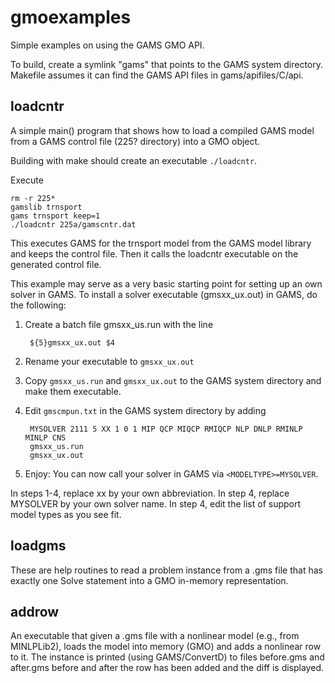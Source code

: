 # gmoexamples
Simple examples on using the GAMS GMO API.

To build, create a symlink "gams" that points to the GAMS system directory.
Makefile assumes it can find the GAMS API files in gams/apifiles/C/api.

## loadcntr
A simple main() program that shows how to load a compiled GAMS model
from a GAMS control file (225? directory) into a GMO object.

Building with make should create an executable ```./loadcntr```.

Execute

    rm -r 225*
    gamslib trnsport
    gams trnsport keep=1
    ./loadcntr 225a/gamscntr.dat

This executes GAMS for the trnsport model from the GAMS model library
and keeps the control file.
Then it calls the loadcntr executable on the generated control file.

This example may serve as a very basic starting point for setting up an
own solver in GAMS.
To install a solver executable (gmsxx_ux.out) in GAMS, do the following:

1. Create a batch file gmsxx_us.run with the line

        ${5}gmsxx_ux.out $4

2. Rename your executable to ```gmsxx_ux.out```

3. Copy ```gmsxx_us.run``` and ```gmsxx_ux.out``` to the GAMS system
   directory and make them executable.

4. Edit ```gmscmpun.txt``` in the GAMS system directory by adding

        MYSOLVER 2111 5 XX 1 0 1 MIP QCP MIQCP RMIQCP NLP DNLP RMINLP MINLP CNS
        gmsxx_us.run
        gmsxx_ux.out

5. Enjoy:
   You can now call your solver in GAMS via ```<MODELTYPE>=MYSOLVER```.

In steps 1-4, replace xx by your own abbreviation.
In step 4, replace MYSOLVER by your own solver name.
In step 4, edit the list of support model types as you see fit.



## loadgms

These are help routines to read a problem instance from a .gms file
that has exactly one Solve statement into a GMO in-memory representation.

## addrow

An executable that given a .gms file with a nonlinear model (e.g., from
MINLPLib2), loads the model into memory (GMO) and adds a nonlinear row
to it.
The instance is printed (using GAMS/ConvertD) to files before.gms and
after.gms before and after the row has been added and the diff is displayed.
